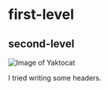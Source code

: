 # first-level
## second-level

![Image of Yaktocat](https://octodex.github.com/images/yaktocat.png)

I tried writing some headers.
